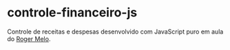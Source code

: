 # controle-financeiro-js

Controle de receitas e despesas desenvolvido com JavaScript puro em aula do [Roger Melo](https://www.youtube.com/watch?v=xarRciYWT5Q).
